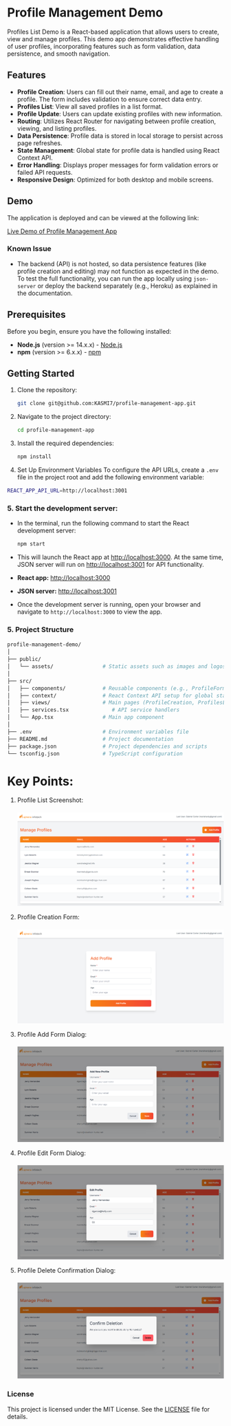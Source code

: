 # Profile Management Demo

Profiles List Demo is a React-based application that allows users to create, view and manage profiles. This demo app demonstrates effective handling of user profiles, incorporating features such as form validation, data persistence, and smooth navigation.

## Features

- **Profile Creation**: Users can fill out their name, email, and age to create a profile. The form includes validation to ensure correct data entry.
- **Profiles List**: View all saved profiles in a list format.
- **Profile Update**: Users can update existing profiles with new information.
- **Routing**: Utilizes React Router for navigating between profile creation, viewing, and listing profiles.
- **Data Persistence**: Profile data is stored in local storage to persist across page refreshes.
- **State Management**: Global state for profile data is handled using React Context API.
- **Error Handling**: Displays proper messages for form validation errors or failed API requests.
- **Responsive Design**: Optimized for both desktop and mobile screens.

## Demo

The application is deployed and can be viewed at the following link:

[Live Demo of Profile Management App](https://KASMI7.github.io/profile-management-app/#/profile-form)

### Known Issue
- The backend (API) is not hosted, so data persistence features (like profile creation and editing) may not function as expected in the demo. To test the full functionality, you can run the app locally using `json-server` or deploy the backend separately (e.g., Heroku) as explained in the documentation.


## Prerequisites

Before you begin, ensure you have the following installed:

- **Node.js** (version >= 14.x.x) - [Node.js](https://nodejs.org/)
- **npm** (version >= 6.x.x) - [npm](https://www.npmjs.com/get-npm)

## Getting Started

1. Clone the repository:

   ```bash
   git clone git@github.com:KASMI7/profile-management-app.git
   ```

2. Navigate to the project directory:

   ```bash
   cd profile-management-app
   ```

3. Install the required dependencies:

   ```bash
   npm install
   ```

4. Set Up Environment Variables
   To configure the API URLs, create a `.env` file in the project root and add the following environment variable:

```bash
REACT_APP_API_URL=http://localhost:3001
```

### 5. Start the development server:

- In the terminal, run the following command to start the React development server:

  ```bash
  npm start
  ```

- This will launch the React app at [http://localhost:3000](http://localhost:3000). At the same time, JSON server will run on [http://localhost:3001](http://localhost:3001) for API functionality.

- **React app:** [http://localhost:3000](http://localhost:3000)
- **JSON server:** [http://localhost:3001](http://localhost:3001)

- Once the development server is running, open your browser and navigate to `http://localhost:3000` to view the app.

### 5. Project Structure

```bash
profile-management-demo/
│
├── public/
│   └── assets/                # Static assets such as images and logos
│
├── src/
│   ├── components/            # Reusable components (e.g., ProfileForm, ProfileList)
│   ├── context/               # React Context API setup for global state management
│   ├── views/                 # Main pages (ProfileCreation, ProfilesList)
│   ├── services.tsx              # API service handlers
│   └── App.tsx                # Main app component
│
├── .env                       # Environment variables file
├── README.md                  # Project documentation
├── package.json               # Project dependencies and scripts
└── tsconfig.json              # TypeScript configuration
```

# Key Points:

1. Profile List Screenshot:
   <div style="margin-top: 20px;">
      <img src="public/assets/profile-screen.png" alt="Profile List" />
   </div>

2. Profile Creation Form:
   <div style="margin-top: 20px;">
      <img src="public/assets/profile-form.png" alt="Profile Creation Form" />
   </div>

3. Profile Add Form Dialog:
   <div style="margin-top: 20px;">
      <img src="public/assets/profile-add.png" alt="Profile Add Form Dialog" />
   </div>

4. Profile Edit Form Dialog:
   <div style="margin-top: 20px;">
      <img src="public/assets/profile-edit.png" alt="Profile Edit Form Dialog" />
   </div>

5. Profile Delete Confirmation Dialog:
   <div style="margin-top: 20px;">
      <img src="public/assets/delete-profile-confirmation.png" alt="Profile Delete Confirmation Dialog" />
   </div>


### License

This project is licensed under the MIT License. See the [LICENSE](LICENSE) file for details.
